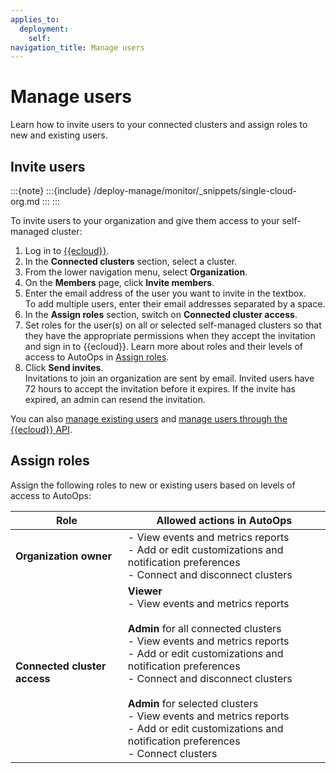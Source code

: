 ```yaml
---
applies_to:
  deployment:
    self:
navigation_title: Manage users
---
```


# Manage users

Learn how to invite users to your connected clusters and assign roles to new and existing users.

## Invite users

:::{note}
:::{include} /deploy-manage/monitor/_snippets/single-cloud-org.md
:::
:::

To invite users to your organization and give them access to your self-managed cluster:

1. Log in to [{{ecloud}}](https://cloud.elastic.co/home).
2. In the **Connected clusters** section, select a cluster.
3. From the lower navigation menu, select **Organization**. 
4. On the **Members** page, click **Invite members**.
5. Enter the email address of the user you want to invite in the textbox. \
To add multiple users, enter their email addresses separated by a space.
6. In the **Assign roles** section, switch on **Connected cluster access**. 
7. Set roles for the user(s) on all or selected self-managed clusters so that they have the appropriate permissions when they accept the invitation and sign in to {{ecloud}}. Learn more about roles and their levels of access to AutoOps in [Assign roles](#assign-roles).
8. Click **Send invites**. \
Invitations to join an organization are sent by email. Invited users have 72 hours to accept the invitation before it expires. If the invite has expired, an admin can resend the invitation.

You can also [manage existing users](/deploy-manage/users-roles/cloud-organization/manage-users.md#manage-existing-users) and [manage users through the {{ecloud}} API](/deploy-manage/users-roles/cloud-organization/manage-users.md#ec-api-organizations).

## Assign roles

Assign the following roles to new or existing users based on levels of access to AutoOps: 

| Role | Allowed actions in AutoOps |
| --- | --- |
| **Organization owner** | - View events and metrics reports <br> - Add or edit customizations and notification preferences <br> - Connect and disconnect clusters |
| **Connected cluster access** | **Viewer** <br> - View events and metrics reports <br><br>  **Admin** for all connected clusters <br> - View events and metrics reports <br> - Add or edit customizations and notification preferences <br> - Connect and disconnect clusters <br><br>  **Admin** for selected clusters <br> - View events and metrics reports <br> - Add or edit customizations and notification preferences <br> - Connect clusters |

